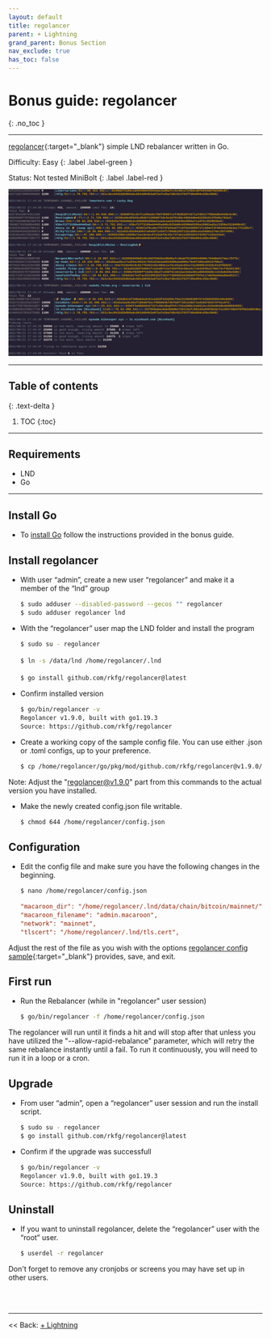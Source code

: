 ```yaml
---
layout: default
title: regolancer
parent: + Lightning
grand_parent: Bonus Section
nav_exclude: true
has_toc: false
---
```

<!-- markdownlint-disable MD014 MD022 MD025 MD033 MD040 -->

# Bonus guide: regolancer

{: .no_toc }

---

[regolancer](https://github.com/rkfg/regolancer){:target="_blank"} simple LND rebalancer written in Go.

Difficulty: Easy
{: .label .label-green }

Status: Not tested MiniBolt
{: .label .label-red }

![regolancer](../../../images/regolancer.png)

---

## Table of contents
{: .text-delta }

1. TOC
{:toc}

---

## Requirements

* LND
* Go

---

## Install Go

* To [install Go](../system/go.md#install-go) follow the instructions provided in the bonus guide.

## Install regolancer

* With user “admin”, create a new user “regolancer” and make it a member of the “lnd” group

  ```sh
  $ sudo adduser --disabled-password --gecos "" regolancer
  $ sudo adduser regolancer lnd
  ```

* With the “regolancer” user map the LND folder and install the program

  ```sh
  $ sudo su - regolancer

  $ ln -s /data/lnd /home/regolancer/.lnd

  $ go install github.com/rkfg/regolancer@latest
  ```

* Confirm installed version

  ```sh
  $ go/bin/regolancer -v
  Regolancer v1.9.0, built with go1.19.3
  Source: https://github.com/rkfg/regolancer
  ```

* Create a working copy of the sample config file. You can use either .json or .toml configs, up to your preference.  

  ```sh
  $ cp /home/regolancer/go/pkg/mod/github.com/rkfg/regolancer@v1.9.0/config.json.sample /home/regolancer/config.json
  ```

Note: Adjust the "regolancer@v1.9.0" part from this commands to the actual version you have installed.

* Make the newly created config.json file writable.

  ```sh
  $ chmod 644 /home/regolancer/config.json
  ```

## Configuration

* Edit the config file and make sure you have the following changes in the beginning.

  ```sh
  $ nano /home/regolancer/config.json
  ```

  ```ini
  "macaroon_dir": "/home/regolancer/.lnd/data/chain/bitcoin/mainnet/",
  "macaroon_filename": "admin.macaroon",
  "network": "mainnet",
  "tlscert": "/home/regolancer/.lnd/tls.cert",
  ```

Adjust the rest of the file as you wish with the options [regolancer config sample](https://github.com/rkfg/regolancer/blob/master/config.json.sample){:target="_blank"} provides, save, and exit.

## First run

* Run the Rebalancer (while in "regolancer" user session)

  ```sh
  $ go/bin/regolancer -f /home/regolancer/config.json
  ```

The regolancer will run until it finds a hit and will stop after that unless you have utilized the "--allow-rapid-rebalance" parameter, which will retry the same rebalance instantly until a fail.
To run it continuously, you will need to run it in a loop or a cron.

## Upgrade

* From user “admin”, open a “regolancer” user session and run the install script.

  ```sh
  $ sudo su - regolancer
  $ go install github.com/rkfg/regolancer@latest
  ```

* Confirm if the upgrade was successfull

  ```sh
  $ go/bin/regolancer -v
  Regolancer v1.9.0, built with go1.19.3
  Source: https://github.com/rkfg/regolancer
  ```

## Uninstall

* If you want to uninstall regolancer, delete the “regolancer” user with the “root” user.

  ```sh
  $ userdel -r regolancer
  ```

Don't forget to remove any cronjobs or screens you may have set up in other users.

<br /><br />

---

<< Back: [+ Lightning](index.md)

